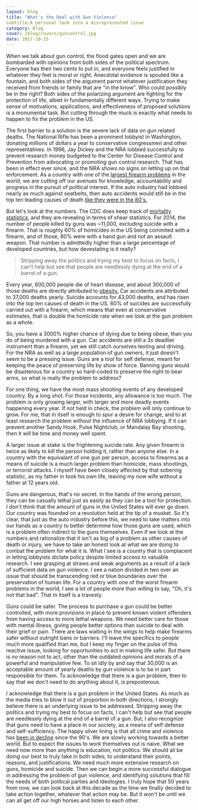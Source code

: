 ```yaml
---
layout: blog
title: "What's the Deal with Gun Violence"
subtitle:A personal look into a misrepresented issue
category: Blog
cover: /blog/covers/guncontrol.jpg
date: 2017-10-25
---
```


When we talk about gun control, the flood gates open and we are bombarded with opinions from both sides of the political spectrum. Everyone has their two cents to put in, and everyone feels justified in whatever they feel is moral or right. Anecdotal evidence is spouted like a fountain, and both sides of the argument parrot whatever justification they received from friends or family that are "in the know". Who could possibly be in the right? Both sides of the polarizing argument are fighting for the protection of life, albiet in fundamentally different ways. Trying to make sense of motivations, applications, and effectiveness of proposed solutions is a monumental task. But cutting through the muck is exactly what needs to happen to fix the problem in the US.

The first barrier to a solution is the severe lack of data on gun related deaths. The National Rifle has been a prominent lobbyist in Washington, donating millions of dollars a year to conservative congressmen and other representatives. In 1996, Jay Dickey and the NRA lobbied successfully to prevent research money budgeted to the Center for Disease Control and Prevention from advocating or promoting gun control research. That has been in effect ever since, and the NRA shows no signs on letting up on that enforcement. As a country with one of the [largest firearm problems](https://en.wikipedia.org/wiki/List_of_countries_by_firearm-related_death_rate) in the world, we are cutting off our avenues for knowledge, accountability and progress in the pursuit of political interest. If the auto industry had lobbied nearly as much against seatbelts, then auto accidents would still be in the top ten leading causes of death [like they were in the 80's.](https://en.wikipedia.org/wiki/List_of_motor_vehicle_deaths_in_U.S._by_year)

But let's look at the numbers. The CDC does keep track of [mortality statistics](https://www.cdc.gov/nchs/data/nvsr/nvsr65/nvsr65_04.pdf), and they are revealing in terms of shear statistics. For 2014, the number of people killed by guns was ~11,000, excluding suicide with a firearm. That is roughly 60% of homicides in the US being commited with a firearm, and of those, 80% were with a hand gun and not an assault weapon. That number is admittedly higher than a large percentage of developed countries, but how devestating is it really?

> Stripping away the politics and trying my best to focus on facts, I can't help but see that people are needlessly dying at the end of a barrel of a gun.

Every year, 600,000 people die of heart disease, and about 300,000 of those deaths are directly attributed to [obesity.](https://www.wvdhhr.org/bph/oehp/obesity/mortality.html) Car accidents are attributed to 37,000 deaths yearly. Suicide accounts for 43,000 deaths, and has risen into the top ten causes of death in the US. 60% of suicides are successfully carried out with a firearm, which means that even at conservative estimates, that is double the homicide rate when we look at the gun problem as a whole. 

So, you have a 3000% higher chance of dying due to being obese, than you do of being murdered with a gun. Car accidents are still a 3x deadlier instrument than a firearm, yet we still catch ourselves texting and driving. For the NRA as well as a large population of gun owners, it just doesn't seem to be a pressing issue. Guns are a tool for self defense, meant for keeping the peace of preserving life by show of force. Banning guns would be disasterous for a country so hard-coded to preserve the right to bear arms, so what is really the problem to address?

For one thing, we have the most mass shooting events of any developed country. By a long shot. For those incidents, any allowance is too much. The problem is only growing larger, with larger and more deadly events happening every year. If not held in check, the problem will only continue to grow. For me, that in itself is enough to spur a desire for change, and to at least research the problem without the influence of NRA lobbying. If it can prevent another Sandy Hook, Pulse Nightclub, or Mandalay Bay shooting, then it will be time and money well spent.

A larger issue at stake is the frightening suicide rate. Any given firearm is twice as likely to kill the person holding it, rather than anyone else. In a country with the equivalant of one gun per person, access to firearms as a means of suicide is a much larger problem than homicide, mass shootings, or terrorist attacks. I myself have been closely affected by that sobering statistic, as my father in took his own life, leaving my now wife without a father at 12 years old.

Guns are dangerous, that's no secret. In the hands of the wrong person, they can be casually lethal just as easily as they can be a tool for protection. I don't think that the amount of guns in the United States will ever go down. Our country was founded on a revolution held at the tip of a musket. So it's clear, that just as the auto industry before this, we need to take matters into our hands as a country to better determine how those guns are used, which is a problem often indirect to the guns themselves. Even if we look at the numbers and rationalize that it isn't as big of a problem as other causes of death or injury, we have to take an honest look at what we are doing to combat the problem for what it is. What I see is a country that is complacent in letting lobbyists dictate policy despite limited access to valuable research. I see grasping at straws and weak arguments as a result of a lack of sufficient data on gun violence. I see a nation divided in two over an issue that should be transcending red or blue boundaries over the preservation of human life. For a country with one of the worst firearm problems in the world, I see a lot of people more than willing to say, "Oh, it's not that bad". That in itself is a travesty.

Guns could be safer. The process to purchase a gun could be better controlled, with more provisions in place to prevent known violent offenders from having access to more lethal weapons. We need better care for those with mental illness, giving people better options than suicide to deal with their grief or pain. There are laws waiting in the wings to help make firearms safer without outright bans or barriers. I'll leave the specifics to people much more qualified than me, but I keep my finger on the pulse of this reactive issue, looking for opportunities to act in making life safer. But there is no reason not to act, other than the outdated opinions and morals of a powerful and manipulative few. To sit idly by and say that 30,000 is an acceptable amount of yearly deaths by gun violence is to be in part responsible for them. To acknowledge that there is a gun problem, then to say that we don't need to do anything about it, is preposterous.

I acknowledge that there is a gun problem in the United States. As much as the media tries to blow it out of proportion in both directions, I strongly believe there is an underlying issue to be addressed. Stripping away the politics and trying my best to focus on facts, I can't help but see that people are needlessly dying at the end of a barrel of a gun. But, I also recognize that guns need to have a place in our society, as a means of self defense and self-sufficiency. The happy silver lining is that all crime and violence has [been in decline](https://www.vox.com/policy-and-politics/2017/10/2/16399418/us-gun-violence-statistics-maps-charts) since the 90's. We are slowly working towards a better world. But to expect the issues to work themselves out is naive. What we need now more than anything is education, not politics. We should all be doing our best to truly take in both sides, to understand their points, reasons, and justifications. We need much more extensive research on guns, homicide and suicide. Then we can begin a more successful dialogue in addressing the problem of gun violence, and identifying solutions that fill the needs of both political parties and ideologies. I truly hope that 50 years from now, we can look back at this decade as the time we finally decided to take action together, whatever that action may be. But it won't be until we can all get off our high horses and listen to each other.
